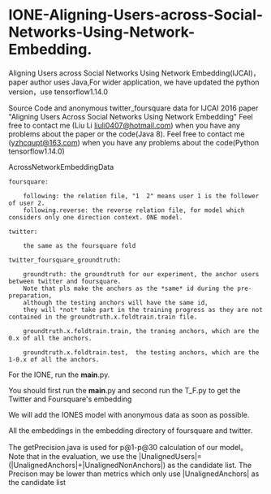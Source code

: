 # IONE-Aligning-Users-across-Social-Networks-Using-Network-Embedding.
Aligning Users across Social Networks Using Network Embedding(IJCAI)，paper author uses Java,For wider application, we have updated the python version，use tensorflow1.14.0

Source Code and anonymous twitter_foursquare data for IJCAI 2016 paper "Aligning Users Across Social Networks Using Network Embedding"
Feel free to contact me (Liu Li liuli0407@hotmail.com) when you have any problems about the paper or the code(Java 8).
Feel free to contact me (yzhcqupt@163.com) when you have any problems about the code(Python tensorflow1.14.0)

AcrossNetworkEmbeddingData

	foursquare:
	
		following: the relation file, "1  2" means user 1 is the follower of user 2.  			   			
		following.reverse: the reverse relation file, for model which considers only one direction context. ONE model.
		
	twitter:
	
		the same as the foursquare fold
		
	twitter_foursquare_groundtruth:
	
		groundtruth: the groundtruth for our experiment, the anchor users between twitter and foursquare. 
		Note that pls make the anchors as the *same* id during the pre-preparation, 
		although the testing anchors will have the same id, 
		they will *not* take part in the training progress as they are not contained in the groundtruth.x.foldtrain.train file.	
		
		groundtruth.x.foldtrain.train, the traning anchors, which are the 0.x of all the anchors.
		
		groundtruth.x.foldtrain.test,  the testing anchors, which are the 1-0.x of all the anchors.


For the IONE, run the __main__.py.

You should first run the __main__.py and second run the T_F.py to get the Twitter and Foursquare's embedding

We will add the IONES model with anonymous data as soon as possible.

All the embeddings in the embedding directory of foursquare and twitter.

The getPrecision.java is used for p@1-p@30 calculation of our model。 Note that in the evaluation, we use the |UnalignedUsers|=(|UnalignedAnchors|+|UnalignedNonAnchors|) as the candidate list. The Precison may be lower than metrics which only use |UnalignedAnchors| as the candidate list
